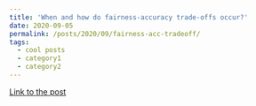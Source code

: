 ```yaml
---
title: 'When and how do fairness-accuracy trade-offs occur?'
date: 2020-09-05
permalink: /posts/2020/09/fairness-acc-tradeoff/
tags:
  - cool posts
  - category1
  - category2
---
```


[Link to the post](https://wearepal.ai/blog/when-and-how-do-fairness-accuracy-trade-offs-occur)